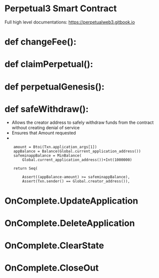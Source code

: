 # Perpetual3 Smart Contract

Full high level documentations: https://perpetualweb3.gitbook.io

# def changeFee():

# def claimPerpetual():

# def perpetualGenesis():

# def safeWithdraw():
- Allows the creator address to safely withdraw funds from the contract without creating denial of service
- Ensures that Amount requested
- 
```
    amount = Btoi(Txn.application_args[1])
    appBalance = Balance(Global.current_application_address())
    safeminappBalance = MinBalance(
        Global.current_application_address())+Int(1000000)

    return Seq(

        Assert((appBalance-amount) >= safeminappBalance),
        Assert(Txn.sender() == Global.creator_address()),
```

# OnComplete.UpdateApplication

# OnComplete.DeleteApplication

# OnComplete.ClearState

# OnComplete.CloseOut
       
